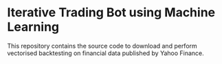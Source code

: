 # Iterative Trading Bot using Machine Learning
This repository contains the source code to download and perform vectorised backtesting on financial data published by Yahoo Finance.
